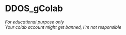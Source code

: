 # DDOS_gColab
*For educational purpose only* <br>
*Your colab account might get banned, i'm not responsible*
